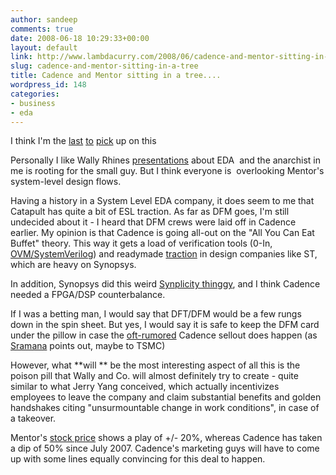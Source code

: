 ```yaml
---
author: sandeep
comments: true
date: 2008-06-18 10:29:33+00:00
layout: default
link: http://www.lambdacurry.com/2008/06/cadence-and-mentor-sitting-in-a-tree/
slug: cadence-and-mentor-sitting-in-a-tree
title: Cadence and Mentor sitting in a tree....
wordpress_id: 148
categories:
- business
- eda
---
```


I think I'm the [last](http://www.chipdesignmag.com/payne/2008/06/17/cadence-makes-colossal-error-in-bid-to-acquire-mentor/) [to](http://jab-semi.blogspot.com/2008/06/news-flash-cadence-proposes-to-acquire.html) [pick](http://sramanamitra.com/2008/06/17/cadence-takes-a-page-out-of-microsofts-playbook/) up on this

Personally I like Wally Rhines  [presentations](http://www.lambdacurry.com/2006/11/13/0000000006-feet-under-few-inches-deeper/) about EDA  and the anarchist in me is rooting for the small guy. But I think everyone is  overlooking Mentor's system-level design flows.

Having a history in a System Level EDA company, it does seem to me that Catapult has quite a bit of ESL traction.   As far as DFM goes, I'm still undecided about it - I heard that DFM crews were laid off in Cadence earlier.  My opinion is that Cadence is going all-out on the "All You Can Eat Buffet" theory. This way it gets a load of verification tools (0-In, [OVM/SystemVerilog](http://www.coolverification.com/2007/08/strange-bedfell.html)) and readymade [traction](http://www.st.com/stonline/stappl/cms/press/news/year2008/t2272.htm) in design companies like ST, which are heavy on Synopsys. 

In addition, Synopsys did this weird [Synplicity thinggy](http://www.eetimes.com/news/design/showArticle.jhtml?articleID=206905027), and I think Cadence needed a FPGA/DSP counterbalance.

If I was a betting man, I would say that DFT/DFM would be a few rungs down in the spin sheet. But yes, I would say it is safe to keep the DFM card under the pillow in case the [oft-rumored](http://www.eetimes.com/news/latest/showArticle.jhtml?articleID=199900826) Cadence sellout does happen (as [Sramana](http://sramanamitra.com/) points out, maybe to TSMC)

However, what **will ** be the most interesting aspect of all this is the poison pill that Wally and Co. will almost definitely try to create - quite similar to what Jerry Yang conceived, which actually incentivizes employees to leave the company and claim substantial benefits and golden handshakes citing "unsurmountable change in work conditions", in case of a takeover.

Mentor's [stock price](http://sramanamitra.com/2008/06/17/cadence-takes-a-page-out-of-microsofts-playbook/) shows a play of +/- 20%, whereas Cadence has taken a dip of 50% since July 2007. Cadence's marketing guys will have to come up with some lines equally convincing for this deal to happen.

 
